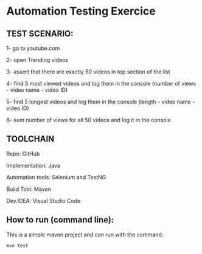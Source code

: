 # Automation Testing Exercice

## TEST SCENARIO:

1- go to youtube.com

2- open Trending videos 

3- assert that there are exactly 50 videos in top section of the list 

4- find 5 most viewed videos and log them in the console (number of views - video name - video ID) 

5- find 5 longest videos and log them in the console (length - video name - video ID) 

6- sum number of views for all 50 videos and log it in the console 

## TOOLCHAIN

Repo:              GitHub

Implementation:    Java

Automation tools:  Selenium and TestNG

Build Tool:        Maven

Dev.IDEA:          Visual Studio Code

## How to run (command line):

This is a simple maven project and can run with the command: 

```bash
mvn test
```
